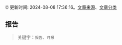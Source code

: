 :alarm_clock: 更新时间: 2024-08-08 17:36:16。[文章来源](/README.md)、[文章分类](/TAGS.md)

## 报告


> 关键字：`报告`、`月报`



